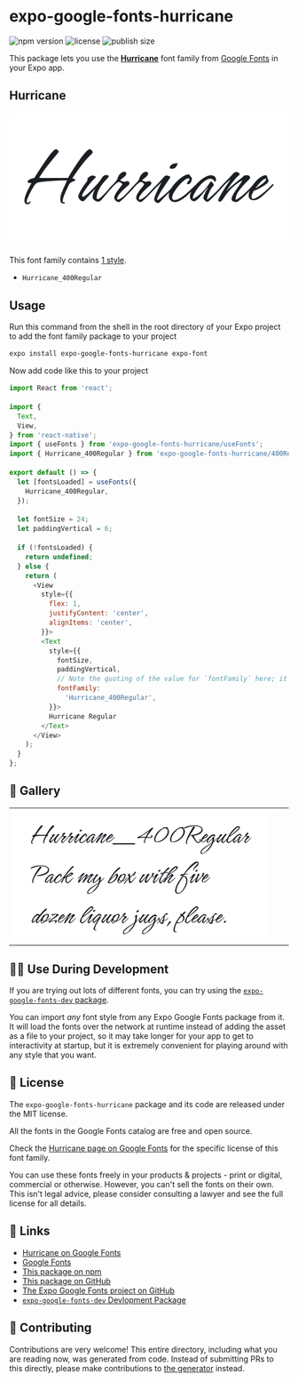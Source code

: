 # expo-google-fonts-hurricane

![npm version](https://flat.badgen.net/npm/v/expo-google-fonts-hurricane)
![license](https://flat.badgen.net/github/license/expo/google-fonts)
![publish size](https://flat.badgen.net/packagephobia/install/expo-google-fonts-hurricane)

This package lets you use the [**Hurricane**](https://fonts.google.com/specimen/Hurricane) font family from [Google Fonts](https://fonts.google.com/) in your Expo app.

## Hurricane

![Hurricane](./font-family.png)

This font family contains [1 style](#-gallery).

- `Hurricane_400Regular`

## Usage

Run this command from the shell in the root directory of your Expo project to add the font family package to your project
```sh
expo install expo-google-fonts-hurricane expo-font
```

Now add code like this to your project
```js
import React from 'react';

import {
  Text,
  View,
} from 'react-native';
import { useFonts } from 'expo-google-fonts-hurricane/useFonts';
import { Hurricane_400Regular } from 'expo-google-fonts-hurricane/400Regular';

export default () => {
  let [fontsLoaded] = useFonts({
    Hurricane_400Regular,
  });

  let fontSize = 24;
  let paddingVertical = 6;

  if (!fontsLoaded) {
    return undefined;
  } else {
    return (
      <View
        style={{
          flex: 1,
          justifyContent: 'center',
          alignItems: 'center',
        }}>
        <Text
          style={{
            fontSize,
            paddingVertical,
            // Note the quoting of the value for `fontFamily` here; it expects a string!
            fontFamily:
              'Hurricane_400Regular',
          }}>
          Hurricane Regular
        </Text>
      </View>
    );
  }
};

```

## 🔡 Gallery


||||
|-|-|-|
|![Hurricane_400Regular](.//400Regular/Hurricane_400Regular.ttf.png)||||


## 👩‍💻 Use During Development

If you are trying out lots of different fonts, you can try using the [`expo-google-fonts-dev` package](https://github.com/freeboub/google-fonts/tree/master/font-packages/dev#readme).

You can import *any* font style from any Expo Google Fonts package from it. It will load the fonts
over the network at runtime instead of adding the asset as a file to your project, so it may take longer
for your app to get to interactivity at startup, but it is extremely convenient
for playing around with any style that you want.

## 📖 License

The `expo-google-fonts-hurricane` package and its code are released under the MIT license.

All the fonts in the Google Fonts catalog are free and open source.

Check the [Hurricane page on Google Fonts](https://fonts.google.com/specimen/Hurricane) for the specific license of this font family.

You can use these fonts freely in your products & projects - print or digital, commercial or otherwise. However, you can't sell the fonts on their own. This isn't legal advice, please consider consulting a lawyer and see the full license for all details.

## 🔗 Links

- [Hurricane on Google Fonts](https://fonts.google.com/specimen/Hurricane)
- [Google Fonts](https://fonts.google.com/)
- [This package on npm](https://www.npmjs.com/package/expo-google-fonts-hurricane)
- [This package on GitHub](https://github.com/freeboub/google-fonts/tree/master/font-packages/hurricane)
- [The Expo Google Fonts project on GitHub](https://github.com/freeboub/google-fonts)
- [`expo-google-fonts-dev` Devlopment Package](https://github.com/freeboub/google-fonts/tree/master/font-packages/dev)

## 🤝 Contributing

Contributions are very welcome! This entire directory, including what you are reading now, was generated from code. Instead of submitting PRs to this directly, please make contributions to [the generator](https://github.com/freeboub/google-fonts/tree/master/packages/generator) instead.
